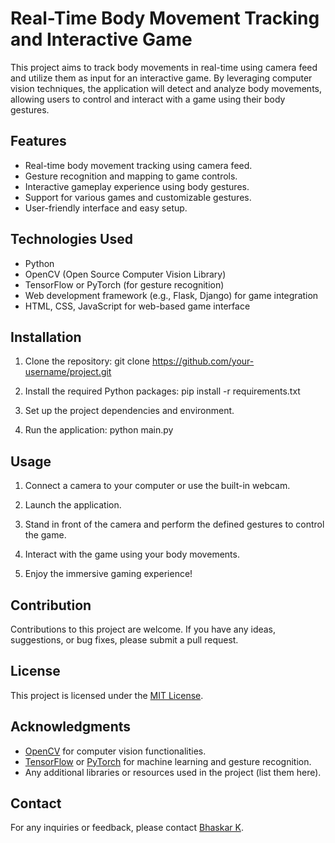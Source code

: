 # Real-Time Body Movement Tracking and Interactive Game

This project aims to track body movements in real-time using camera feed and utilize them as input for an interactive game. By leveraging computer vision techniques, the application will detect and analyze body movements, allowing users to control and interact with a game using their body gestures.

## Features

- Real-time body movement tracking using camera feed.
- Gesture recognition and mapping to game controls.
- Interactive gameplay experience using body gestures.
- Support for various games and customizable gestures.
- User-friendly interface and easy setup.

## Technologies Used

- Python
- OpenCV (Open Source Computer Vision Library)
- TensorFlow or PyTorch (for gesture recognition)
- Web development framework (e.g., Flask, Django) for game integration
- HTML, CSS, JavaScript for web-based game interface

## Installation

1. Clone the repository:
git clone https://github.com/your-username/project.git

2. Install the required Python packages:
pip install -r requirements.txt

3. Set up the project dependencies and environment.

4. Run the application:
python main.py


## Usage

1. Connect a camera to your computer or use the built-in webcam.

2. Launch the application.

3. Stand in front of the camera and perform the defined gestures to control the game.

4. Interact with the game using your body movements.

5. Enjoy the immersive gaming experience!

## Contribution

Contributions to this project are welcome. If you have any ideas, suggestions, or bug fixes, please submit a pull request.

## License

This project is licensed under the [MIT License](LICENSE).

## Acknowledgments

- [OpenCV](https://opencv.org/) for computer vision functionalities.
- [TensorFlow](https://www.tensorflow.org/) or [PyTorch](https://pytorch.org/) for machine learning and gesture recognition.
- Any additional libraries or resources used in the project (list them here).

## Contact

For any inquiries or feedback, please contact [Bhaskar K](mailto:kbhaskar36@gmail.com).